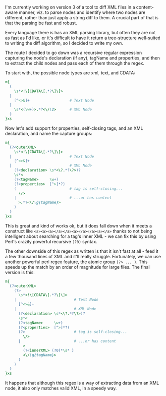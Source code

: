 I'm currently working on version 3 of a tool to diff XML files in a content-aware manner, viz. to parse nodes and identify where two nodes are different, rather than just apply a string diff to them. A crucial part of that is that the parsing be fast and robust. 

Every language there is has an XML parsing library, but often they are not as fast as I'd like, or it's difficult to have it return a tree-structure well-suited to writing the diff algorithm, so I decided to write my own.

The route I decided to go down was a recursive regular expression capturing the node's declaration (if any), tagName and properties, and then to extract the child nodes and pass each of them through the regex.

To start with, the possible node types are xml, text, and CDATA:

~~~perl
m{
  (
    \s*<!\[CDATA\[.*?\]\]>
  |
    [^<>&]+                  # Text Node
  |
    \s*<(\w+)>.*?<\/\2>      # XML Node
  )
}xs
~~~

Now let's add support for properties, self-closing tags, and an XML declaration, and name the capture groups:

~~~perl
m{
  (?<outerXML>
    \s*<!\[CDATA\[.*?\]\]>
  |                          # Text Node
    [^<>&]+
  |                          # XML Node
    (?<declaration> \s*<\?.*?\?>)?
    \s*<
    (?<tagName>     \w+)
    (?<properties>  [^>]*?)
    (                        # tag is self-closing...
      \/>
    |                        # ...or has content
      >.*?<\/\g{tagName}>
    )
  )
}xs
~~~

This is great and kind of works ok, but it does fall down when it meets a construct like `<a><a><a></a></a><a></a></a><a></a>` thanks to not being intelligent about searching for a tag's inner XML - we can fix this by using Perl's crazily powerful recursive `(?0)` syntax.

The other downside of this regex as written is that it isn't fast at all - feed it a few thousand lines of XML and it'll really struggle. Fortunately, we can use another powerful perl regex feature, the atomic group `(?> ... )`. This speeds up the match by an order of magnitude for large files. The final version is this:

~~~perl
m{
  (?<outerXML>
    (?>
      \s*<!\[CDATA\[.*?\]\]>
    |                          # Text Node
      [^<>&]+
    |                          # XML Node
      (?<declaration> \s*<\?.*?\?>)?
      \s*<
      (?<tagName>     \w+)
      (?<properties>  [^>]*?)
      (?>                      # tag is self-closing...
        \/>
      |                        # ...or has content
        >
        (?<innerXML> (?0)*\s* )
        <\/\g{tagName}>
      )
    )
  )
}xs
~~~

It happens that although this regex is a way of extracting data from an XML node, it also only matches valid XML, in a speedy way.
